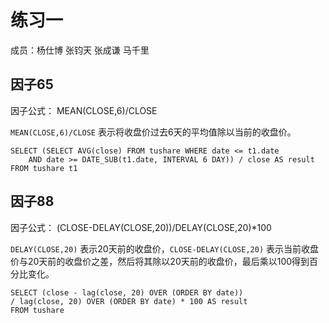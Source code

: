 # 练习一

成员：杨仕博 张钧天 张成谦 马千里 






## 因子65

因子公式：
MEAN(CLOSE,6)/CLOSE

`MEAN(CLOSE,6)/CLOSE` 表示将收盘价过去6天的平均值除以当前的收盘价。

```
SELECT (SELECT AVG(close) FROM tushare WHERE date <= t1.date 
	AND date >= DATE_SUB(t1.date, INTERVAL 6 DAY)) / close AS result
FROM tushare t1
```


## 因子88


因子公式：
(CLOSE-DELAY(CLOSE,20))/DELAY(CLOSE,20)*100

`DELAY(CLOSE,20)` 表示20天前的收盘价，`CLOSE-DELAY(CLOSE,20)` 表示当前收盘价与20天前的收盘价之差，然后将其除以20天前的收盘价，最后乘以100得到百分比变化。

```
SELECT (close - lag(close, 20) OVER (ORDER BY date)) 
/ lag(close, 20) OVER (ORDER BY date) * 100 AS result
FROM tushare
```
